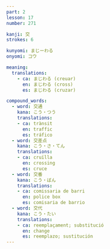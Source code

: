 ```yaml
---
part: 2
lesson: 17
number: 271

kanji: 交
strokes: 6

kunyomi: まじーわる
onyomi: コウ

meaning:
  translations:
    - ca: まじわる (creuar)
      en: まじわる (cross)
      es: まじわる (cruzar)

compound_words:
  - word: 交通
    kana: こう・つう
    translations:
    - ca: trànsit
      en: traffic
      es: tráfico
  - word: 交差点
    kana: こう・さ・てん
    translations:
    - ca: cruïlla
      en: crossing
      es: cruce
  - word: 交番
    kana: こう・ばん
    translations:
    - ca: comissaria de barri
      en: police box
      es: comisaria de barrio
  - word: 交代
    kana: こう・たい
    translations:
    - ca: reemplaçament; substitució
      en: change
      es: reemplazo; sustitución
---
```


